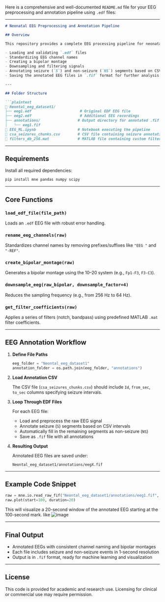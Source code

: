 Here is a comprehensive and well-documented `README.md` file for your EEG preprocessing and annotation pipeline using `.edf` files:

---

````markdown
# Neonatal EEG Preprocessing and Annotation Pipeline

## Overview

This repository provides a complete EEG processing pipeline for neonatal seizure detection using `.edf` EEG recordings. The pipeline includes:

- Loading and validating `.edf` files
- Standardizing EEG channel names
- Creating a bipolar montage
- Downsampling and filtering signals
- Annotating seizure (`S`) and non-seizure (`NS`) segments based on CSV annotation input
- Saving the annotated EEG files in `.fif` format for further analysis or visualization

---

## Folder Structure

```plaintext
📁 Neontal_eeg_dataset1/
├── eeg1.edf                      # Original EDF EEG file
├── eeg2.edf                      # Additional EEG recordings
├── annotations/                 # Output directory for annotated .fif files
│   └── eeg1.fif
📄 EEG_ML.ipynb                   # Notebook executing the pipeline
📄 csa_seizures_chunks.csv        # CSV file containing seizure annotation time ranges
📄 filters_db_256.mat             # MATLAB file containing custom filter coefficients
````

---

## Requirements

Install all required dependencies:

```bash
pip install mne pandas numpy scipy
```

---

## Core Functions

### `load_edf_file(file_path)`

Loads an `.edf` EEG file with robust error handling.

### `rename_eeg_channels(raw)`

Standardizes channel names by removing prefixes/suffixes like `"EEG "` and `"-REF"`.

### `create_bipolar_montage(raw)`

Generates a bipolar montage using the 10–20 system (e.g., `Fp1-F3`, `F3-C3`).

### `downsample_eeg(raw_bipolar, downsample_factor=4)`

Reduces the sampling frequency (e.g., from 256 Hz to 64 Hz).

### `get_filter_coefficients(raw)`

Applies a series of filters (notch, bandpass) using predefined MATLAB `.mat` filter coefficients.

---

## EEG Annotation Workflow

1. **Define File Paths**

   ```python
   eeg_folder = "Neontal_eeg_dataset1"
   annotation_folder = os.path.join(eeg_folder, "annotations")
   ```

2. **Load Annotation CSV**

   The CSV file (`csa_seizures_chunks.csv`) should include `Id`, `from_sec`, `to_sec` columns specifying seizure intervals.

3. **Loop Through EDF Files**

   For each EEG file:

   * Load and preprocess the raw EEG signal
   * Annotate seizure (`S`) segments based on CSV intervals
   * Automatically fill in the remaining segments as non-seizure (`NS`)
   * Save as `.fif` file with all annotations

4. **Resulting Output**

   Annotated EEG files are saved under:

   ```
   Neontal_eeg_dataset1/annotations/eegX.fif
   ```

---

## Example Code Snippet

```python
raw = mne.io.read_raw_fif("Neontal_eeg_dataset1/annotations/eeg1.fif", preload=True)
raw.plot(start=100, duration=20)
```

This will visualize a 20-second window of the annotated EEG starting at the 100-second mark. like
![image](https://github.com/user-attachments/assets/adc6cb5e-15f5-4a40-b194-0a614a4cd91a)

---

## Final Output

* Annotated EEGs with consistent channel naming and bipolar montages
* Each file includes seizure and non-seizure events in 1-second resolution
* Output is in `.fif` format, ready for  machine learning and visualization

---

## License

This code is provided for academic and research use. Licensing for clinical or commercial use may require permission.

